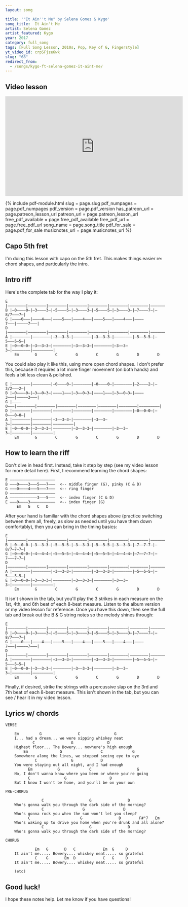 ```yaml
---
layout: song

title: '"It Ain''t Me" by Selena Gomez & Kygo'
song_title:  It Ain't Me
artist: Selena Gomez
artist_featured: Kygo
year: 2017
category: full_song
tags: [Full Song Lesson, 2010s, Pop, Key of G, Fingerstyle]
yt_video_id: crpSFjze6wk
slug: "68"
redirect_from:
  - /songs/kygo-ft-selena-gomez-it-aint-me/
---
```


## Video lesson

<iframe width="560" height="315" src="https://www.youtube.com/embed/crpSFjze6wk?showinfo=0" frameborder="0" allowfullscreen></iframe>

{% include pdf-module.html slug = page.slug pdf_numpages = page.pdf_numpages pdf_version = page.pdf_version has_patreon_url = page.patreon_lesson_url patreon_url = page.patreon_lesson_url free_pdf_available = page.free_pdf_available free_pdf_url = page.free_pdf_url song_name = page.song_title pdf_for_sale = page.pdf_for_sale musicnotes_url = page.musicnotes_url %}



## Capo 5th fret

I'm doing this lesson with capo on the 5th fret. This makes things easier re: chord shapes, and particularly the intro.

## Intro riff

Here's the complete tab for the way I play it:

    E |––––––––|––––––––|––––––––|––––––––|––––––––|––––––––|––––––––|–––––––––|
    B |–0––––0–|–3––––3–|–5––––5–|–3––––3–|–5––––5–|–3––––3–|–7––––7–|–8/7–––7–|
    G |––––0–––|––––4–––|––––5–––|––––4–––|––––5–––|––––4–––|––––7–––|–––––7–––|
    D |––––––––|––––––––|––––––––|––––––––|––––––––|––––––––|––––––––|–––––––––|
    A |––––––––|––––––––|–3––3–3–|––––––––|–3––3–3–|––––––––|–5––5–5–|–5–––5–5–|
    E |–0––0–0–|–3––3–3–|––––––––|–3––3–3–|––––––––|–3––3–3–|––––––––|–––––––––|
        Em       G        C        G        C        G        D        D

You could also play it like this, using more open chord shapes. I don't prefer this, because it requires a lot more finger movement (on both hands) and feels a bit less clean & polished.

    E |––––––––|––––––––|–0––––0–|––––––––|–0––––0–|––––––––|–2––––2–|–3/2–––2–|
    B |–0––––0–|–3––0–3–|––––1–––|–3––0–3–|––––1–––|–3––0–3–|––––3–––|–––––3–––|
    G |––––0–––|––––––––|––––––––|––––––––|––––––––|––––––––|––––––––|–––––––––|
    D |––––––––|––––––––|––––––––|––––––––|––––––––|––––––––|–0––0–0–|–0–––0–0–|
    A |––––––––|––––––––|–3––3–3–|––––––––|–3––3–3–|––––––––|––––––––|–––––––––|
    E |–0––0–0–|–3––3–3–|––––––––|–3––3–3–|––––––––|–3––3–3–|––––––––|–––––––––|
        Em       G        C        G        C        G        D        D

## How to learn the riff

Don't dive in head first. Instead, take it step by step (see my video lesson for more detail here). First, I recommend learning the chord shapes:

    E ––––––––––––––––––––
    B –––0––––3–––5–––7–––  <-- middle finger (G), pinky (C & D)
    G –––0––––4–––5–––7–––  <-- ring finger
    D ––––––––––––––––––––
    A ––––––––––––3–––5–––  <-- index finger (C & D)
    E –––0––––3–––––––––––  <-- index finger (G)
         Em   G   C   D

After your hand is familiar with the chord shapes above (practice switching between them all, freely, as slow as needed until you have them down comfortably), then you can bring in the timing basics:

    E |––––––––|––––––––|––––––––|––––––––|––––––––|––––––––|––––––––|–––––––––|
    B |–0––0–0–|–3––3–3–|–5––5–5–|–3––3–3–|–5––5–5–|–3––3–3–|–7––7–7–|–8/7–7–7–|
    G |–0––0–0–|–4––4–4–|–5––5–5–|–4––4–4–|–5––5–5–|–4––4–4–|–7––7–7–|–7–––7–7–|
    D |––––––––|––––––––|––––––––|––––––––|––––––––|––––––––|––––––––|–––––––––|
    A |––––––––|––––––––|–3––3–3–|––––––––|–3––3–3–|––––––––|–5––5–5–|–5–––5–5–|
    E |–0––0–0–|–3––3–3–|––––––––|–3––3–3–|––––––––|–3––3–3–|––––––––|–––––––––|
        Em       G        C        G        C        G        D        D

It isn't shown in the tab, but you'll play the 3 strikes in each measure on the 1st, 4th, and 6th beat of each 8-beat measure. Listen to the album version or my video lesson for reference. Once you have this down, then see the full tab and break out the B & G string notes so the melody shines through:

    E |––––––––|––––––––|––––––––|––––––––|––––––––|––––––––|––––––––|–––––––––|
    B |–0––––0–|–3––––3–|–5––––5–|–3––––3–|–5––––5–|–3––––3–|–7––––7–|–8/7–––7–|
    G |––––0–––|––––4–––|––––5–––|––––4–––|––––5–––|––––4–––|––––7–––|–––––7–––|
    D |––––––––|––––––––|––––––––|––––––––|––––––––|––––––––|––––––––|–––––––––|
    A |––––––––|––––––––|–3––3–3–|––––––––|–3––3–3–|––––––––|–5––5–5–|–5–––5–5–|
    E |–0––0–0–|–3––3–3–|––––––––|–3––3–3–|––––––––|–3––3–3–|––––––––|–––––––––|
        Em       G        C        G        C        G        D        D

Finally, if desired, strike the strings with a percussive slap on the 3rd and 7th beat of each 8-beat measure. This isn't shown in the tab, but you can see / hear it in my video lesson.

## Lyrics w/ chords

    VERSE

        Em         G                C               G
        I... had a dream... we were sipping whiskey neat
                C                G               D
        Highest floor... The Bowery... nowhere's high enough
            Em              G                 C             G
        Somewhere along the lines, we stopped seeing eye to eye
                 C               G            D
        You were staying out all night, and I had enough
              Em           G             C                    G
        No, I don't wanna know where you been or where you're going
              C               G                   D
        But I know I won't be home, and you'll be on your own

    PRE-CHORUS

                    C                    G                D
        Who's gonna walk you through the dark side of the morning?
                    C                 G                 D
        Who's gonna rock you when the sun won't let you sleep?
              C                      G                D        F#°7   Em
        Who's waking up to drive you home when you're drunk and all alone?
                    C                    G                D
        Who's gonna walk you through the dark side of the morning?

    CHORUS

                 Em   G       D   C            Em  G     D
        It ain't me..... Bowery.... whiskey neat..... so grateful
                 C    G       Em  D            C   G     D
        It ain't me..... Bowery.... whiskey neat..... so grateful

        (etc)

## Good luck!

I hope these notes help. Let me know if you have questions!
